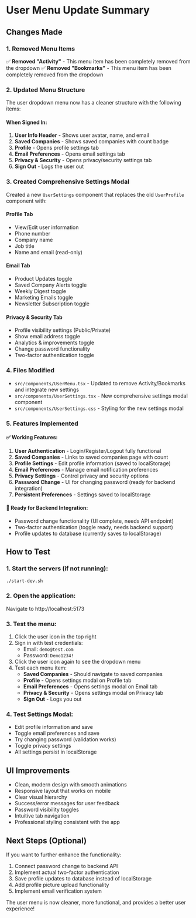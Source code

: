 # User Menu Update Summary

## Changes Made

### 1. Removed Menu Items
✅ **Removed "Activity"** - This menu item has been completely removed from the dropdown
✅ **Removed "Bookmarks"** - This menu item has been completely removed from the dropdown

### 2. Updated Menu Structure
The user dropdown menu now has a cleaner structure with the following items:

#### When Signed In:
1. **User Info Header** - Shows user avatar, name, and email
2. **Saved Companies** - Shows saved companies with count badge
3. **Profile** - Opens profile settings tab
4. **Email Preferences** - Opens email settings tab  
5. **Privacy & Security** - Opens privacy/security settings tab
6. **Sign Out** - Logs the user out

### 3. Created Comprehensive Settings Modal
Created a new `UserSettings` component that replaces the old `UserProfile` component with:

#### **Profile Tab**
- View/Edit user information
- Phone number
- Company name
- Job title
- Name and email (read-only)

#### **Email Tab**
- Product Updates toggle
- Saved Company Alerts toggle
- Weekly Digest toggle
- Marketing Emails toggle
- Newsletter Subscription toggle

#### **Privacy & Security Tab**
- Profile visibility settings (Public/Private)
- Show email address toggle
- Analytics & improvements toggle
- Change password functionality
- Two-factor authentication toggle

### 4. Files Modified
- `src/components/UserMenu.tsx` - Updated to remove Activity/Bookmarks and integrate new settings
- `src/components/UserSettings.tsx` - New comprehensive settings modal component
- `src/components/UserSettings.css` - Styling for the new settings modal

### 5. Features Implemented

#### ✅ Working Features:
1. **User Authentication** - Login/Register/Logout fully functional
2. **Saved Companies** - Links to saved companies page with count
3. **Profile Settings** - Edit profile information (saved to localStorage)
4. **Email Preferences** - Manage email notification preferences
5. **Privacy Settings** - Control privacy and security options
6. **Password Change** - UI for changing password (ready for backend integration)
7. **Persistent Preferences** - Settings saved to localStorage

#### 🔄 Ready for Backend Integration:
- Password change functionality (UI complete, needs API endpoint)
- Two-factor authentication (toggle ready, needs backend support)
- Profile updates to database (currently saves to localStorage)

## How to Test

### 1. Start the servers (if not running):
```bash
./start-dev.sh
```

### 2. Open the application:
Navigate to http://localhost:5173

### 3. Test the menu:
1. Click the user icon in the top right
2. Sign in with test credentials:
   - Email: `demo@test.com`
   - Password: `Demo1234!`
3. Click the user icon again to see the dropdown menu
4. Test each menu item:
   - **Saved Companies** - Should navigate to saved companies
   - **Profile** - Opens settings modal on Profile tab
   - **Email Preferences** - Opens settings modal on Email tab
   - **Privacy & Security** - Opens settings modal on Privacy tab
   - **Sign Out** - Logs you out

### 4. Test Settings Modal:
- Edit profile information and save
- Toggle email preferences and save
- Try changing password (validation works)
- Toggle privacy settings
- All settings persist in localStorage

## UI Improvements
- Clean, modern design with smooth animations
- Responsive layout that works on mobile
- Clear visual hierarchy
- Success/error messages for user feedback
- Password visibility toggles
- Intuitive tab navigation
- Professional styling consistent with the app

## Next Steps (Optional)
If you want to further enhance the functionality:
1. Connect password change to backend API
2. Implement actual two-factor authentication
3. Save profile updates to database instead of localStorage
4. Add profile picture upload functionality
5. Implement email verification system

The user menu is now cleaner, more functional, and provides a better user experience!